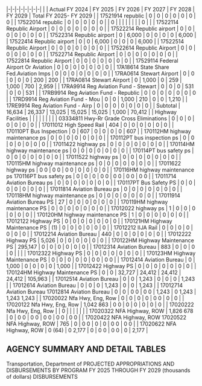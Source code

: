 |-|-|-|-|-|-|-|-|
| | Actual FY 2024 | FY 2025 | FY 2026 | FY 2027 | FY 2028 | FY 2029 | Total FY 2025- FY 2029 |
| 17521914 republic | 0 | 0 | 0 | 0 | 0 | 0 | 0 |
| 17522014 republic | 0 | 0 | 0 | 0 | 0 | | 0 |
| | | | | | | 0 | |
| 17522114 Republic Airport | 0 | 0 | 0 | 0 | 0 | 0 | 0 |
| 17522214 Republic airport | 0 | 0 | 0 | 0 | 0 | 0 | 0 |
| 17522314 Republic airport | 0 | 6,000 | 0 | 0 | 0 | 0 | 6,000 |
| 17522414 Republic airport | 0 | 0 | 6,000 | 0 | 0 | 0 | 6,000 |
| 17522514 Republic Airport | 0 | 0 | 0 | 0 | 0 | 0 | 0 |
| 17522614 Republic Airport | 0 | 0 | 0 | 0 | 0 | 0 | 0 |
| 17522714 Republic Airport | 0 | 0 | 0 | 0 | 0 | 0 | 0 |
| 17522814 Republic Airport | 0 | 0 | 0 | 0 | 0 | 0 | 0 |
| 17529114 Federal Airport Or Aviation | 0 | 0 | 0 | 0 | 0 | 0 | 0 |
| 17A18614 State Share Fed.Aviation Imps | 0 | 0 | 0 | 0 | 0 | 0 | 0 |
| 17RA0614 Stewart Airport | 0 | 0 | 0 | 0 | 0 | 200 | 200 |
| 17RA0814 Stewart Airport | 0 | 1,000 | 0 | 259 | 1,000 | 700 | 2,959 |
| 17RA9914 Reg Aviation Fund - Stewart | 0 | 0 | 0 | 531 | 0 | 0 | 531 |
| 17RB9914 Reg Aviation Fund - Republic | 0 | 0 | 0 | 0 | 0 | 0 | 0 |
| 17RD9914 Reg Aviation Fund - Mou | 0 | 0 | 1,000 | 210 | 0 | 0 | 1,210 |
| 17RE9914 Reg Aviation Fund - Airp | 0 | 0 | 0 | 0 | 0 | 0 | 0 |
| Subtotal | 16,634 | 26,337 | 13,025 | 15,025 | 15,025 | 1,000 | 70,412 |
| Highway Facilities | | | | | | | |
| 03334811 Hwy-Rr Grade Cross Eliminations | 0 | 0 | 0 | 0 | 0 | 0 | 0 |
| 17011012 High Speed Rail | 404 | 0 | 0 | 0 | 0 | 0 | 0 |
| 170110PT Bus Inspection | 0 | 607 | 0 | 0 | 0 | 0 | 607 |
| 170112HM highway maintenance ps | 0 | 0 | 0 | 0 | 0 | 0 | 0 |
| 170112PT bus inspection ps | 0 | 0 | 0 | 0 | 0 | 0 | 0 |
| 17011422 highway ps | 0 | 0 | 0 | 0 | 0 | 0 | 0 |
| 170114HM highway maintenance ps | 0 | 0 | 0 | 0 | 0 | 0 | 0 |
| 170114PT bus safety ps | 0 | 0 | 0 | 0 | 0 | 0 | 0 |
| 17011522 highway ps | 0 | 0 | 0 | 0 | 0 | 0 | 0 |
| 170115HM highway maintenance ps | 0 | 0 | 0 | 0 | 0 | 0 | 0 |
| 17011622 highway ps | 0  0 | 0  0 | 0  0 | 0 | 0 | 0 | 0 |
| 170116HM highway maintenance ps 170116PT bus safety ps | 0 | 0 | 0 | 0  0 | 0  0 | 0  0 | 0  0 |
| 17011714 Aviation Bureau ps | 0 | 0 | 0 | 0 | 0 | 0 | 0 |
| 170117PT Bus Safety PS | 0 | 0 | 0 | 0 | 0 | 0 | 0 |
| 17011814 Aviation Bureau ps | 0 | 0 | 0 | 0 | 0 | 0 | 0 |
| 170118HM highway maintenance ps | 0 | 0 | 0 | 0 | 0 | 0 | 0 |
| 17011914 Aviation Bureau PS | 27 | 0 | 0 | 0 | 0 | 0 | 0 |
| 170119HM highway maintenance PS | 0 | 0 | 0 | 0 | 0 | 0 | 0 |
| 17012022 highway ps | 1 | 0 | 0 | 0 | 0 | 0 | 0 |
| 170120HM highway maintenance PS | 1 | 0 | 0 | 0 | 0 | 0 | 0 |
| 17012122 Highway PS | 0 | 0 | 0 | 0 | 0 | 0 | 0 |
| 170121HM Highway Maintenance PS | (1) | 0 | 0 | 0 | 0 | 0 | 0 |
| 17012212 IIJA Rail | 0 | 0 | 0 | 0 | 0 | 0 | 0 |
| 17012214 Aviation Bureau | 440 | 0 | 0 | 0 | 0 | 0 | 0 |
| 17012222 Highway PS | 5,026 | 0 | 0 | 0 | 0 | 0 | 0 |
| 170122HM Highway Maintenance PS | 295,147 | 0 | 0 | 0 | 0 | 0 | 0 |
| 17012314 Aviation Bureau | 883 | 0 | 0 | 0 | 0 | | |
| 17012322 Highway PS | 0 | 0 | 0 | 0 | 0 | 0 | 0 |
| 170123HM Highway Maintenance PS | 0 | 0 | 0 | 0 | 0 | 0  0 | 0  0 |
| 17012414 Aviation Bureau | 0 | 1,000 | 0 | 0 | 0 | 0 | 1,000 |
| 17012422 Highway PS | 0 | 0 | 0 | 0 | 0 | 0 | 0 |
| 170124HM Highway Maintenance PS | 0 | 0 | 32,727 | 24,412 | 24,412 | 24,412 | 105,963 |
| 17012514 Aviation Bureau | 0 | 0 | 1,243 | 0 | 0 | 0 | 1,243 |
| 17012614 Aviation Bureau | 0 | 0 | 0 | 1,243 | 0 | 0 | 1,243 |
| 17012714 Aviation Bureau 17012814 Aviation Bureau | 0 | 0 | 0  0 | 0  0 | 1,243 | 0  1,243 | 1,243  1,243 |
| 17020022 Nfa Hwy, Eng, Row | 0 | 0 | 0 | 0 | 0  0 | 0 | 0 |
| 17020122 Nfa Hwy, Eng, Row | 1,042  863 | 0  0 | 0 | 0 | 0 | 0 | 0 |
| 17020222 Nfa Hwy, Eng, Row | | 0 | | | | | |
| 17020322 NFA Highway, ROW | 1,826  678 | 0 | 0  0 | 0  0 | 0  0 | 0  0 | 0  0 |
| 17020422 NFA Highway, ROW 17020522 NFA Highway, ROW | 765 | 0 | 0  0 | 0 | 0 | 0  0 | 0  0 |
| 17020622 NFA Highway, ROW | 0  (64) | 0  2,177 | 0 | 0  0 | 0  0 | 0 | 2,177 |

## **AGENCY SUMMARY AND DETAIL TABLES**

Transportation, Department of PROJECTED APPROPRIATIONS AND DISBURSEMENTS BY PROGRAM FY 2025 THROUGH FY 2029 (thousands of dollars) DISBURSEMENTS
